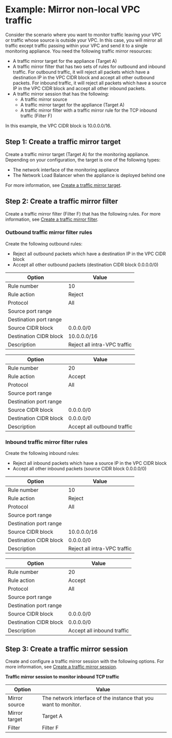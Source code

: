 # Example: Mirror non\-local VPC traffic<a name="tm-example-non-vpc"></a>

Consider the scenario where you want to monitor traffic leaving your VPC or traffic whose source is outside your VPC\. In this case, you will mirror all traffic except traffic passing within your VPC and send it to a single monitoring appliance\. You need the following traffic mirror resources: 
+ A traffic mirror target for the appliance \(Target A\)
+ A traffic mirror filter that has two sets of rules for outbound and inbound traffic\. For outbound traffic, it will reject all packets which have a destination IP in the VPC CIDR block and accept all other outbound packets\. For inbound traffic, it will reject all packets which have a source IP in the VPC CIDR block and accept all other inbound packets\.
+ A traffic mirror session that has the following:
  + A traffic mirror source
  + A traffic mirror target for the appliance \(Target A\)
  + A traffic mirror filter with a traffic mirror rule for the TCP inbound traffic \(Filter F\)

In this example, the VPC CIDR block is 10\.0\.0\.0/16\.

## Step 1: Create a traffic mirror target<a name="step-create-target-non-vpc"></a>

Create a traffic mirror target \(Target A\) for the monitoring appliance\. Depending on your configuration, the target is one of the following types:
+ The network interface of the monitoring appliance
+ The Network Load Balancer when the appliance is deployed behind one

For more information, see [Create a traffic mirror target](traffic-mirroring-target.md#create-traffic-mirroring-target)\.

## Step 2: Create a traffic mirror filter<a name="step-create-filter-non-vpc"></a>

Create a traffic mirror filter \(Filter F\) that has the following rules\. For more information, see [Create a traffic mirror filter](traffic-mirroring-filter.md#create-traffic-mirroring-filter)\.

### Outbound traffic mirror filter rules<a name="outbound-rules"></a>

Create the following outbound rules:
+ Reject all outbound packets which have a destination IP in the VPC CIDR block
+ Accept all other outbound packets \(destination CIDR block 0\.0\.0\.0/0\)


| Option | Value | 
| --- | --- | 
| Rule number | 10 | 
| Rule action | Reject | 
| Protocol | All | 
| Source port range |  | 
| Destination port range |  | 
| Source CIDR block | 0\.0\.0\.0/0 | 
| Destination CIDR block | 10\.0\.0\.0/16 | 
| Description | Reject all intra\-VPC traffic | 


| Option | Value | 
| --- | --- | 
| Rule number | 20 | 
| Rule action | Accept | 
| Protocol | All | 
| Source port range |  | 
| Destination port range |  | 
| Source CIDR block | 0\.0\.0\.0/0 | 
| Destination CIDR block | 0\.0\.0\.0/0 | 
| Description | Accept all outbound traffic | 

### Inbound traffic mirror filter rules<a name="inbound-rules"></a>

Create the following inbound rules:
+ Reject all inbound packets which have a source IP in the VPC CIDR block
+ Accept all other inbound packets \(source CIDR block 0\.0\.0\.0/0\)


| Option | Value | 
| --- | --- | 
| Rule number | 10 | 
| Rule action | Reject | 
| Protocol | All | 
| Source port range |  | 
| Destination port range |  | 
| Source CIDR block | 10\.0\.0\.0/16 | 
| Destination CIDR block | 0\.0\.0\.0/0 | 
| Description | Reject all intra\-VPC traffic | 


| Option | Value | 
| --- | --- | 
| Rule number | 20 | 
| Rule action | Accept | 
| Protocol | All | 
| Source port range |  | 
| Destination port range |  | 
| Source CIDR block | 0\.0\.0\.0/0 | 
| Destination CIDR block | 0\.0\.0\.0/0 | 
| Description | Accept all inbound traffic | 

## Step 3: Create a traffic mirror session<a name="step-create-session-non-vpc"></a>

Create and configure a traffic mirror session with the following options\. For more information, see [Create a traffic mirror session](traffic-mirroring-session.md#create-traffic-mirroring-session)\.


**Traffic mirror session to monitor inbound TCP traffic**  

| Option | Value | 
| --- | --- | 
| Mirror source | The network interface of the instance that you want to monitor\. | 
| Mirror target | Target A | 
| Filter | Filter F | 